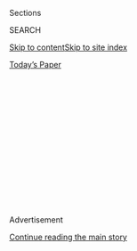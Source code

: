 <div id="app">

<div>

<div>

<div>

<div class="NYTAppHideMasthead css-1q2w90k e1suatyy0">

<div class="section css-ui9rw0 e1suatyy2">

<div class="css-eph4ug er09x8g0">

<div class="css-6n7j50">

</div>

<span class="css-1dv1kvn">Sections</span>

<div class="css-10488qs">

<span class="css-1dv1kvn">SEARCH</span>

</div>

[Skip to content](#site-content)[Skip to site
index](#site-index)

</div>

<div class="css-10698na e1huz5gh0">

</div>

</div>

<div id="masthead-bar-one" class="section hasLinks css-15hmgas e1csuq9d3">

<div class="css-uqyvli e1csuq9d0">

</div>

<div class="css-1uqjmks e1csuq9d1">

</div>

<div class="css-9e9ivx">

[](https://myaccount.nytimes3xbfgragh.onion/auth/login?response_type=cookie&client_id=vi)

</div>

<div class="css-1bvtpon e1csuq9d2">

[Today’s
Paper](https://www.nytimes3xbfgragh.onion/section/todayspaper)

</div>

</div>

</div>

</div>

<div data-aria-hidden="false">

<div id="site-content" data-role="main">

<div>

<div class="css-1aor85t" style="opacity:0.000000001;z-index:-1;visibility:hidden">

<div class="css-1hqnpie">

<div class="css-epjblv">

<span class="css-17xtcya">[Opinion](/section/opinion)</span><span class="css-x15j1o">|</span><span class="css-fwqvlz">There
Is a ‘Great Silent Majority.’ But It Stands Against
Trump.</span>

</div>

<div class="css-k008qs">

<div class="css-1iwv8en">

<span class="css-18z7m18"></span>

<div>

</div>

</div>

<span class="css-1n6z4y">https://nyti.ms/2E6j4u7</span>

<div class="css-1705lsu">

<div class="css-4xjgmj">

<div class="css-4skfbu" data-role="toolbar" data-aria-label="Social Media Share buttons, Save button, and Comments Panel with current comment count" data-testid="share-tools">

  - 
  - 
  - 
  - 
    
    <div class="css-6n7j50">
    
    </div>

  - 
  - 

</div>

</div>

</div>

</div>

</div>

</div>

<div id="NYT_TOP_BANNER_REGION" class="css-13pd83m">

</div>

<div id="top-wrapper" class="css-1sy8kpn">

<div id="top-slug" class="css-l9onyx">

Advertisement

</div>

[Continue reading the main
story](#after-top)

<div class="ad top-wrapper" style="text-align:center;height:100%;display:block;min-height:250px">

<div id="top" class="place-ad" data-position="top" data-size-key="top">

</div>

</div>

<div id="after-top">

</div>

</div>

<div>

<div class="css-v5btjw etb61u70">

<div class="css-v05ibm etb61u71">

[Opinion](/section/opinion)

</div>

</div>

<div id="sponsor-wrapper" class="css-1hyfx7x">

<div id="sponsor-slug" class="css-19vbshk">

Supported by

</div>

[Continue reading the main
story](#after-sponsor)

<div id="sponsor" class="ad sponsor-wrapper" style="text-align:center;height:100%;display:block">

</div>

<div id="after-sponsor">

</div>

</div>

<div class="css-186x18t">

</div>

<div class="css-1vkm6nb ehdk2mb0">

# There Is a ‘Great Silent Majority.’ But It Stands Against Trump.

</div>

And the minority he represents.

<div class="css-18e8msd">

<div class="css-vp77d3 epjyd6m0">

<div class="css-1p10dcb ey68jwv0" data-aria-hidden="true">

[![Jamelle
Bouie](https://static01.graylady3jvrrxbe.onion/images/2019/01/24/opinion/jamelle-bouie/jamelle-bouie-thumbLarge-v3.png
"Jamelle Bouie")](https://www.nytimes3xbfgragh.onion/column/jamelle-bouie)

</div>

<div class="css-1baulvz">

By [<span class="css-1baulvz last-byline" itemprop="name">Jamelle
Bouie</span>](https://www.nytimes3xbfgragh.onion/column/jamelle-bouie)

<div class="css-8atqhb">

Opinion Columnist

</div>

</div>

</div>

  - July 24,
    2020

  - 
    
    <div class="css-4xjgmj">
    
    <div class="css-d8bdto" data-role="toolbar" data-aria-label="Social Media Share buttons, Save button, and Comments Panel with current comment count" data-testid="share-tools">
    
      - 
      - 
      - 
      - 
        
        <div class="css-6n7j50">
        
        </div>
    
      - 
      - 
    
    </div>
    
    </div>

</div>

<div class="css-79elbk" data-testid="photoviewer-wrapper">

<div class="css-z3e15g" data-testid="photoviewer-wrapper-hidden">

</div>

<div class="css-1a48zt4 ehw59r15" data-testid="photoviewer-children">

![<span class="css-16f3y1r e13ogyst0" data-aria-hidden="true">President
Trump and his allies are acting in ways that frighten and disturb the
broad middle of the
electorate.</span><span class="css-cnj6d5 e1z0qqy90" itemprop="copyrightHolder"><span class="css-1ly73wi e1tej78p0">Credit...</span><span><span>Stefani
Reynolds for The New York
Times</span></span></span>](https://static01.graylady3jvrrxbe.onion/images/2020/07/24/opinion/24bouieWeb/merlin_174475524_6ee6600a-b326-4229-958f-e588dad00032-articleLarge.jpg?quality=75&auto=webp&disable=upscale)

</div>

</div>

</div>

<div class="section meteredContent css-1r7ky0e" name="articleBody" itemprop="articleBody">

<div class="css-1fanzo5 StoryBodyCompanionColumn">

<div class="css-53u6y8">

President Trump believes he represents the “silent majority” of the
country against a dangerous, radical minority. He says as much on
Twitter, frequently yelling “[SILENT
MAJORITY](https://twitter.com/realdonaldtrump/status/1277219673315119106?s=21)”
at his followers. Accordingly, his campaign for re-election has tried to
appeal to this “majority” with displays tailored to its perceived
interests.

Because Trump believes that this silent majority is protective of
Confederate statues and other monuments, he marked Independence Day with
[a
speech](https://www.whitehouse.gov/briefings-statements/remarks-president-trump-south-dakotas-2020-mount-rushmore-fireworks-celebration-keystone-south-dakota/)
on July 3 denouncing “angry mobs” for “defacing our most sacred
memorials” and “unleashing a wave of violent crime in our cities.”
Because he also believes that this silent majority fears integration and
diversity, he has issued constant warnings to the “[suburban housewives
of
America](https://twitter.com/realdonaldtrump/status/1286372175117791236?s=21)”
that Joe Biden, the former vice president who is his opponent in the
election, will destroy their neighborhoods with affordable housing.
“People have worked all their lives to get into a community, and now
they’re going to watch it go to hell,” [he
said](https://www.npr.org/2020/07/22/893899254/down-in-the-polls-trump-pitches-fear-they-want-to-destroy-our-suburbs)
last week. And because he believes that this silent majority is hostile
to protests against police brutality, he has deployed federal law
enforcement officers to Portland and other cities to suppress
“[anarchists](https://www.nytimes3xbfgragh.onion/2020/07/21/us/portland-protests.html)”
and generate “law-and-order” images for his campaign.

Unfortunately for Trump, there’s quite a bit of distance between his
perception and our reality. Most Americans
[support](https://www.cnn.com/2020/06/18/politics/confederate-statues-removal-robert-e-lee-jefferson/index.html)
efforts to remove Confederate statues and monuments; most Americans
[welcome](https://www.pewsocialtrends.org/2019/05/08/americans-see-advantages-and-challenges-in-countrys-growing-racial-and-ethnic-diversity/)
racial and ethnic diversity and few believe their communities should be
less diverse; and most Americans are supportive of the Black Lives
Matter movement and protests against police brutality — 67 percent,
[according to the Pew Research
Center](https://www.pewsocialtrends.org/2020/06/12/amid-protests-majorities-across-racial-and-ethnic-groups-express-support-for-the-black-lives-matter-movement/).

</div>

</div>

<div class="css-79elbk" data-testid="photoviewer-wrapper">

<div class="css-z3e15g" data-testid="photoviewer-wrapper-hidden">

</div>

<div class="css-1a48zt4 ehw59r15" data-testid="photoviewer-children">

![<span class="css-16f3y1r e13ogyst0" data-aria-hidden="true">The Kenton
neighborhood in North
Portland.</span><span class="css-cnj6d5 e1z0qqy90" itemprop="copyrightHolder"><span class="css-1ly73wi e1tej78p0">Credit...</span><span>Leah
Nash for The New York
Times</span></span>](https://static01.graylady3jvrrxbe.onion/images/2020/07/24/opinion/24bouieNew/merlin_174886224_0ef2a196-777b-4841-ad15-ea92df8f4891-articleLarge.jpg?quality=75&auto=webp&disable=upscale)

</div>

</div>

<div class="css-1fanzo5 StoryBodyCompanionColumn">

<div class="css-53u6y8">

There is a silent majority in this country, and it is arrayed against a
radical, extremist minority. But it stands against Trump, not the other
away around. He and his allies are and always have been in the minority,
acting in ways that frighten and disturb the broad middle of the
electorate. And as long as Trump cannot see this — as long as he holds
to his belief in a secret, silent pro-Trump majority — he and his
campaign will continue to act in ways that diminish his chance of any
legitimate victory in the 2020 presidential election.

</div>

</div>

<div class="css-1fanzo5 StoryBodyCompanionColumn">

<div class="css-53u6y8">

It’s worth unpacking the phrase “silent majority.” It dates back to [a
speech](http://chnm.gmu.edu/hardhats/silent.html) given in late 1969 by
Richard Nixon defending the Vietnam War at a moment when antiwar
sentiment was on the rise. “As president of the United States,” Nixon
said, “I would be untrue to my oath of office if I allowed the policy of
this nation to be dictated by the minority who holds that point of view
and who try to impose it on the nation by mounting demonstrations on the
street.” He continued: “And so tonight, to you, the great silent
majority, my fellow Americans, I ask for your support.”

Nixon’s basic view of American politics was that the country was divided
between a disruptive, countercultural left (enabled by feckless, liberal
elites) and a broad middle of Americans who craved order and stability.
Less than a month before that speech, he convened a secret group he
called the “[Middle America
Committee](https://www.google.com/books/edition/President_Nixon/ajLBlZwwB0IC?hl=en&gbpv=1&bsq=%E2%80%9Cmiddle%20america%20committee%E2%80%9D),”
tasked with reaching a “large and politically powerful white middle
class” that is “deeply troubled, primarily over the erosion of what they
consider to be their values.” These Americans, in the view of the
committee, felt that they had “lost control of a complicated and
impersonal society which oppresses them with high taxes, spiraling
inflation and enforced integration.”

Nixon identified with that middle — he spoke directly to its fears and
anxieties about race, crime and rapid cultural change, as well as its
resentments toward those groups (like the Black Power or women’s
liberation movement) that might try to overturn the existing social
order.

And he could do this, in part, because the “the great silent majority”
within Middle America shared a similar position in the social and
economic landscape of the country. They were nearly all white (of
varying ethnic origins); some were college-educated but the vast
majority were not; they had left the cities for the suburbs, part of the
“white flight” that transformed the built environment of the country.

</div>

</div>

<div class="css-1fanzo5 StoryBodyCompanionColumn">

<div class="css-53u6y8">

The silent majority of 1969 was a singular grouping of Americans. The
silent majority of 2020 is not. It is diverse, made up of many millions
of Black, Hispanic and Asian-Americans as well as whites. It is still
largely working and middle-class, and it still lives in the suburbs, but
those suburbs are [also more diverse and
heterogeneous](https://www.pewsocialtrends.org/2018/05/22/demographic-and-economic-trends-in-urban-suburban-and-rural-communities/).
This “silent majority” isn’t as worried about crime and disorder —
violent crime is still near a 30-year-low — but it is concerned with
economic security and the rising cost of housing, health care and
education. Faced with protests against police brutality, this “silent
majority” wants reform and [sees racism as a serious problem for the
country](https://t.co/usUGEAif8U). And in the midst of a deadly
pandemic, it wants the federal government to take control and manage the
crisis as best as it can, rather than try [to wish it
away](https://www.washingtonpost.com/politics/2020/07/01/with-new-coronavirus-cases-hitting-new-high-trump-revisits-his-fantasy-virus-will-just-go-away/).

What the silent majority doesn’t want are spectacles like the crackdown
in Lafayette Square or the current operation in Portland. What it
doesn’t want are endless displays of
[cruelty](https://www.theatlantic.com/ideas/archive/2018/10/the-cruelty-is-the-point/572104/)
for its own sake. Although this silent majority has no uniform view of
how to handle issues like immigration, it stands against the hostile
rhetoric and draconian policies of the present administration.

To Trump and his allies, the country is filled with “shy” supporters
just waiting for the right time to reveal themselves; they think they
can rally this public to their side with a violent demonstration of “law
and order.” They think they can run the Nixon playbook again, not
realizing that to the broad middle of the country, they are the ones who
represent the politics of division, disruption and disorder.

Or maybe they do realize it. [Earlier this
week](https://www.vox.com/policy-and-politics/2020/7/21/21328714/trump-executive-order-immigration-census-2020-redistricting),
Trump issued a memorandum directing Wilbur Ross, the Commerce Secretary,
who oversees the Census Bureau, to exclude unauthorized immigrants from
the final report for the purposes of apportionment in the House of
Representatives. Like [last year’s blocked
attempt](https://www.scotusblog.com/2019/07/trump-administration-ends-effort-to-include-citizenship-question-on-2020-census/)
to add a citizenship question to the census, this would [reduce
representation](https://www.washingtonpost.com/politics/2019/06/06/where-citizenship-question-could-cause-census-miss-millions-hispanics-why-thats-big-deal/?arc404=true)
for states and localities with heavy immigrant populations — legal or
otherwise — shifting power to more rural, more white, more Republican
areas of the country.

This is not the move of a president who believes his party holds a
majority of the country. It is the move of a president who knows he is
in the minority, who knows his coalition cannot win a fair fight for
future political power.

The silent majority of the country is against Trump, his allies and his
would-be successors. He is trying to build a world where that doesn’t
actually matter.

</div>

</div>

<div>

</div>

<div class="css-1fanzo5 StoryBodyCompanionColumn">

<div class="css-53u6y8">

*The Times is committed to publishing* [*a diversity of
letters*](https://www.nytimes3xbfgragh.onion/2019/01/31/opinion/letters/letters-to-editor-new-york-times-women.html)
*to the editor. We’d like to hear what you think about this or any of
our articles. Here are some*
[*tips*](https://help.nytimes3xbfgragh.onion/hc/en-us/articles/115014925288-How-to-submit-a-letter-to-the-editor)*.
And here's our email:*
[*letters@NYTimes.com*](mailto:letters@NYTimes.com)*.*

*Follow The New York Times Opinion section on*
[*Facebook*](https://www.facebookcorewwwi.onion/nytopinion)*,* [*Twitter
(@NYTopinion)*](http://twitter.com/NYTOpinion) *and*
[*Instagram*](https://www.instagram.com/nytopinion/)*.*

</div>

</div>

</div>

<div>

</div>

<div>

</div>

<div>

</div>

<div>

<div id="bottom-wrapper" class="css-1ede5it">

<div id="bottom-slug" class="css-l9onyx">

Advertisement

</div>

[Continue reading the main
story](#after-bottom)

<div id="bottom" class="ad bottom-wrapper" style="text-align:center;height:100%;display:block;min-height:90px">

</div>

<div id="after-bottom">

</div>

</div>

</div>

</div>

</div>

## Site Index

<div>

</div>

## Site Information Navigation

  - [© <span>2020</span> <span>The New York Times
    Company</span>](https://help.nytimes3xbfgragh.onion/hc/en-us/articles/115014792127-Copyright-notice)

<!-- end list -->

  - [NYTCo](https://www.nytco.com/)
  - [Contact
    Us](https://help.nytimes3xbfgragh.onion/hc/en-us/articles/115015385887-Contact-Us)
  - [Work with us](https://www.nytco.com/careers/)
  - [Advertise](https://nytmediakit.com/)
  - [T Brand Studio](http://www.tbrandstudio.com/)
  - [Your Ad
    Choices](https://www.nytimes3xbfgragh.onion/privacy/cookie-policy#how-do-i-manage-trackers)
  - [Privacy](https://www.nytimes3xbfgragh.onion/privacy)
  - [Terms of
    Service](https://help.nytimes3xbfgragh.onion/hc/en-us/articles/115014893428-Terms-of-service)
  - [Terms of
    Sale](https://help.nytimes3xbfgragh.onion/hc/en-us/articles/115014893968-Terms-of-sale)
  - [Site
    Map](https://spiderbites.nytimes3xbfgragh.onion)
  - [Help](https://help.nytimes3xbfgragh.onion/hc/en-us)
  - [Subscriptions](https://www.nytimes3xbfgragh.onion/subscription?campaignId=37WXW)

</div>

</div>

</div>

</div>
